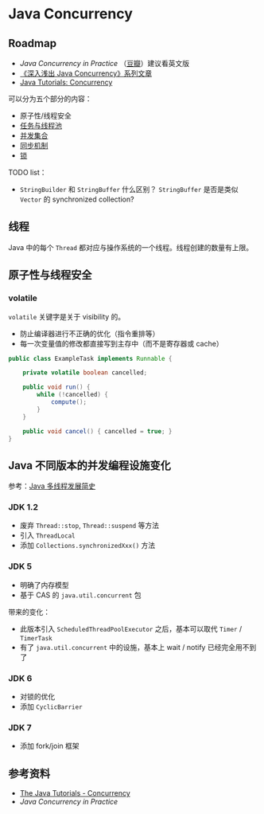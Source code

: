 # Java Concurrency

## Roadmap

+ _Java Concurrency in Practice_ （[豆瓣](https://book.douban.com/subject/1888733/)）建议看英文版
+ [《深入浅出 Java Concurrency》系列文章](http://www.blogjava.net/xylz/archive/2010/07/08/325587.html)
+ [Java Tutorials: Concurrency](https://docs.oracle.com/javase/tutorial/essential/concurrency/index.html)

可以分为五个部分的内容：

+ 原子性/线程安全
+ [任务与线程池](concurrency-threadpool.md)
+ [并发集合](concurrency-collection.md)
+ [同步机制](concurrency-sync.md)
+ [锁](concurrency-lock.md)

TODO list：

+ `StringBuilder` 和 `StringBuffer` 什么区别？ `StringBuffer` 是否是类似 `Vector` 的 synchronized collection?

## 线程

Java 中的每个 `Thread` 都对应与操作系统的一个线程。线程创建的数量有上限。

## 原子性与线程安全

### volatile

`volatile` 关键字是关于 visibility 的。

+ 防止编译器进行不正确的优化（指令重排等）
+ 每一次变量值的修改都直接写到主存中（而不是寄存器或 cache）

```Java
public class ExampleTask implements Runnable {

    private volatile boolean cancelled;

    public void run() {
        while (!cancelled) {
            compute();
        }
    }

    public void cancel() { cancelled = true; }
}
```

## Java 不同版本的并发编程设施变化

参考：[Java 多线程发展简史](https://raychase.iteye.com/blog/1679131)

### JDK 1.2

+ 废弃 `Thread::stop`, `Thread::suspend` 等方法
+ 引入 `ThreadLocal`
+ 添加 `Collections.synchronizedXxx()` 方法

### JDK 5

+ 明确了内存模型
+ 基于 CAS 的 `java.util.concurrent` 包

带来的变化：

+ 此版本引入 `ScheduledThreadPoolExecutor` 之后，基本可以取代 `Timer` / `TimerTask`
+ 有了 `java.util.concurrent` 中的设施，基本上 wait / notify 已经完全用不到了

### JDK 6

+ 对锁的优化
+ 添加 `CyclicBarrier`

### JDK 7

+ 添加 fork/join 框架

## 参考资料

+ [The Java Tutorials - Concurrency](https://docs.oracle.com/javase/tutorial/essential/concurrency/index.html)
+ _Java Concurrency in Practice_